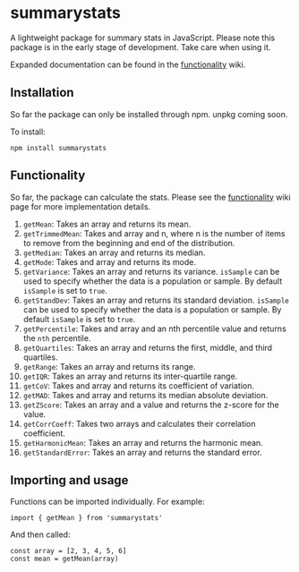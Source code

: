# summarystats

A lightweight package for summary stats in JavaScript. Please note this package is in the early stage of development. Take care when using it.

Expanded documentation can be found in the [functionality](https://github.com/cudemans/summarystats/wiki/Functionality) wiki.

## Installation

So far the package can only be installed through npm. unpkg coming soon.

To install:

`npm install summarystats`

## Functionality

So far, the package can calculate the stats. Please see the [functionality](https://github.com/cudemans/summarystats/wiki/Functionality) wiki page for more implementation details.

1. `getMean`: Takes an array and returns its mean.
2. `getTrimmedMean`: Takes and array and n, where n is the number of items to remove from the beginning and end of the distribution.
3. `getMedian`: Takes an array and returns its median.
4. `getMode`: Takes and array and returns its mode.
5. `getVariance`: Takes an array and returns its variance. `isSample` can be used to specify whether the data is a population or sample. By default `isSample` is set to `true`.
6. `getStandDev`: Takes an array and returns its standard deviation. `isSample` can be used to specify whether the data is a population or sample. By default `isSample` is set to `true`.
7. `getPercentile`: Takes and array and an nth percentile value and returns the `nth` percentile.
8. `getQuartiles`: Takes an array and returns the first, middle, and third quartiles.
9. `getRange`: Takes an array and returns its range.
10. `getIQR`: Takes an array and returns its inter-quartile range.
11. `getCoV`: Takes and array and returns its coefficient of variation.
12. `getMAD`: Takes and array and returns its median absolute deviation.
13. `getZScore`: Takes an array and a value and returns the z-score for the value.
14. `getCorrCoeff`: Takes two arrays and calculates their correlation coefficient.
15. `getHarmonicMean`: Takes an array and returns the harmonic mean.
16. `getStandardError`: Takes an array and returns the standard error.

## Importing and usage

Functions can be imported individually. For example:

`import { getMean } from 'summarystats'`

And then called:

```
const array = [2, 3, 4, 5, 6]
const mean = getMean(array)
```
